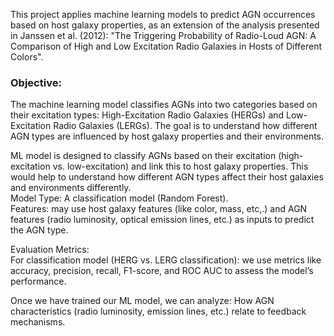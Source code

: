 This project applies machine learning models to predict AGN occurrences based on host galaxy properties, as an extension of the analysis presented in Janssen et al. (2012): "The Triggering Probability of Radio-Loud AGN: A Comparison of High and Low Excitation Radio Galaxies in Hosts of Different Colors".  

### Objective:
The machine learning model classifies AGNs into two categories based on their excitation types: High-Excitation Radio Galaxies (HERGs) and Low-Excitation Radio Galaxies (LERGs). The goal is to understand how different AGN types are influenced by host galaxy properties and their environments.


ML model is designed to classify AGNs based on their excitation (high-excitation vs. low-excitation) and link this to host galaxy properties. This would help to understand how different AGN types affect their host galaxies and environments differently.  
Model Type: A classification model (Random Forest).  
Features: may use host galaxy features (like color, mass, etc,.) and AGN features (radio luminosity, optical emission lines, etc.) as inputs to predict the AGN type.

Evaluation Metrics:  
For classification model (HERG vs. LERG classification): we use metrics like accuracy, precision, recall, F1-score, and ROC AUC to assess the model’s performance.

Once we have trained our ML model, we can analyze:
How AGN characteristics (radio luminosity, emission lines, etc.) relate to feedback mechanisms.
